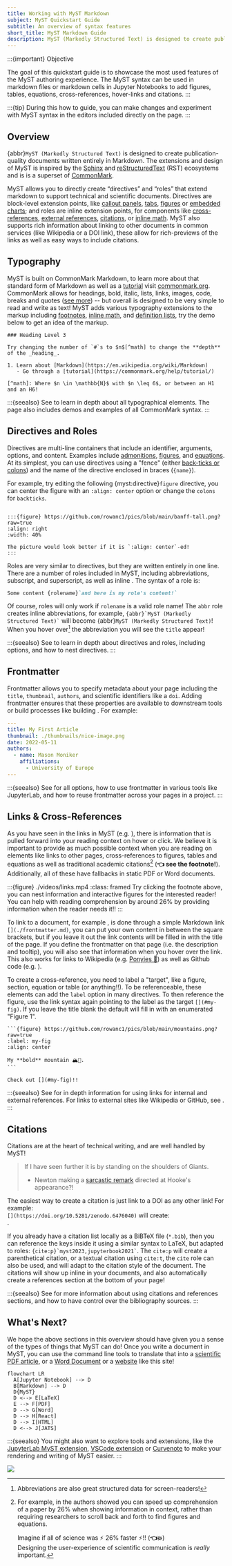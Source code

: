 ```yaml
---
title: Working with MyST Markdown
subject: MyST Quickstart Guide
subtitle: An overview of syntax features
short_title: MyST Markdown Guide
description: MyST (Markedly Structured Text) is designed to create publication-quality documents written entirely in Markdown.
---
```


:::{important} Objective

The goal of this quickstart guide is to showcase the most used features of the MyST authoring experience. The MyST syntax can be used in markdown files or markdown cells in Jupyter Notebooks to add figures, tables, equations, cross-references, hover-links and citations.
:::

:::{tip}
During this how to guide, you can make changes and experiment with MyST syntax in the editors included directly on the page.
:::

## Overview

{abbr}`MyST (Markedly Structured Text)` is designed to create publication-quality documents written entirely in Markdown. The extensions and design of MyST is inspired by the [Sphinx](https://www.sphinx-doc.org/) and [reStructuredText](https://docutils.sourceforge.io/rst.html) (RST) ecosystems and is is a superset of [CommonMark](./commonmark.md).

MyST allows you to directly create “directives” and “roles” that extend markdown to support technical and scientific documents. Directives are block-level extension points, like [callout panels](./admonitions.md), [tabs](./dropdowns-cards-and-tabs.md), [figures](./figures.md) or [embedded charts](./interactive-notebooks.ipynb); and roles are inline extension points, for components like [cross-references](./cross-references.md), [external references](./external-references.md), [citations](./citations.md), or [inline math](./math.md). MyST also supports rich information about linking to other documents in common services (like Wikipedia or a DOI link), these allow for rich-previews of the links as well as easy ways to include citations.

## Typography

MyST is built on CommonMark Markdown, to learn more about that standard form of Markdown as well as a [tutorial](https://commonmark.org/help/tutorial/) visit [commonmark.org](https://commonmark.org/).
CommonMark allows for headings, bold, italic, lists, links, images, code, breaks and quotes ([see more](./commonmark.md)) -- but overall is designed to be very simple to read and write as text!
MyST adds various typography extensions to the markup including [footnotes](#footnotes), [inline math](#inline-math), and [definition lists](#definition-lists), try the demo below to get an idea of the markup.

```{myst}
### Heading Level 3

Try changing the number of `#`s to $n$[^math] to change the **depth** of the _heading_.

1. Learn about [Markdown](https://en.wikipedia.org/wiki/Markdown)
   - Go through a [tutorial](https://commonmark.org/help/tutorial/)

[^math]: Where $n \in \mathbb{N}$ with $n \leq 6$, or between an H1 and an H6!
```

:::{seealso}
See [](./typography.md) to learn in depth about all typographical elements. The [](./commonmark.md) page also includes demos and examples of all CommonMark syntax.
:::

## Directives and Roles

Directives are multi-line containers that include an identifier, arguments, options, and content. Examples include [admonitions](./admonitions.md), [figures](./figures.md), and [equations](./math.md). At its simplest, you can use directives using a "fence" (either [back-ticks or colons](#example-fence)) and the name of the directive enclosed in braces (`{name}`).

For example, try editing the following {myst:directive}`figure` directive, you can center the figure with an `:align: center` option or change the `colons` for `backticks`.

```{myst}

:::{figure} https://github.com/rowanc1/pics/blob/main/banff-tall.png?raw=true
:align: right
:width: 40%

The picture would look better if it is `:align: center`-ed!
:::
```

Roles are very similar to directives, but they are written entirely in one line. There are a number of roles included in MyST, including abbreviations, subscript, and superscript, as well as inline [](./math.md). The syntax of a role is:

```markdown
Some content {rolename}`and here is my role's content!`
```

Of course, roles will only work if `rolename` is a valid role name! The `abbr` role creates inline abbreviations, for example, `` {abbr}`MyST (Markedly Structured Text)` `` will become {abbr}`MyST (Markedly Structured Text)`! When you hover over[^1] the abbreviation you will see the `title` appear!

[^1]: Abbreviations are also great structured data for screen-readers!

:::{seealso}
See [](./syntax-overview.md) to learn in depth about directives and roles, including options, and how to nest directives.
:::

## Frontmatter

Frontmatter allows you to specify metadata about your page including the `title`, `thumbnail`, `authors`, and scientific identifiers like a `doi`.
Adding frontmatter ensures that these properties are available to downstream tools or build processes like building [](./creating-pdf-documents.md).
For example:

```yaml
---
title: My First Article
thumbnail: ./thumbnails/nice-image.png
date: 2022-05-11
authors:
  - name: Mason Moniker
    affiliations:
      - University of Europe
---
```

:::{seealso}
See [](./frontmatter.md) for all options, how to use frontmatter in various tools like JupyterLab, and how to reuse frontmatter across your pages in a project.
:::

## Links & Cross-References

As you have seen in the links in MyST (e.g. [](./frontmatter.md)), there is information that is pulled forward into your reading context on hover or click. We believe it is important to provide as much possible context when you are reading on elements like links to other pages, cross-references to figures, tables and equations as well as traditional academic citations[^contextual-information] (**👈 see the footnote!**). Additionally, all of these have fallbacks in static PDF or Word documents.

[^contextual-information]:
    For example, in [](doi:10.1145/3411764.3445648) the authors showed you can speed up comprehension of a paper by 26% when showing information in context, rather than requiring researchers to scroll back and forth to find figures and equations.

    Imagine if all of science was ⚡️ 26% faster ⚡️[^3]!! (**👈💥**)\
    Designing the user-experience of scientific communication is _really_ important.

[^3]:
    Just as an example of having lots of helpful information at your finger-tips, it would be nice to see the video of that article, _right_? Well here it is:

    :::{iframe} https://www.youtube.com/embed/yYcQf-Yq8B0
    :::

    Can't do that in a PDF! [^4] (**👈💥**)

[^4]:
    I mean, now that you are down the rabbit-hole, we can get you back on track with a demo of [referencing equations](#example-equation-targets) (**👈💥**)

    Or maybe you want to explore an [💥 interactive figure 💥](#fig-altair-horsepower).

:::{figure} ./videos/links.mp4
:class: framed
Try clicking the footnote above, you can nest information and interactive figures for the interested reader! You can help with reading comprehension by around 26% by providing information when the reader needs it!!
:::

To link to a document, for example [](./frontmatter.md), is done through a simple Markdown link `[](./frontmatter.md)`, you can put your own content in between the square brackets, but if you leave it out the link contents will be filled in with the title of the page. If you define the frontmatter on that page (i.e. the description and tooltip), you will also see that information when you hover over the link. This also works for links to Wikipedia (e.g. [Ponyies 🐴](https://en.wikipedia.org/wiki/New_Forest_pony)) as well as Github code (e.g. [](https://github.com/jupyter-book/mystmd/blob/main/README.md)).

To create a cross-reference, you need to label a "target", like a figure, section, equation or table (or anything!!). To be referenceable, these elements can add the `label` option in many directives. To then reference the figure, use the link syntax again pointing to the label as the target `[](#my-fig)`. If you leave the title blank the default will fill in with an enumerated "Figure 1".

````{myst}
```{figure} https://github.com/rowanc1/pics/blob/main/mountains.png?raw=true
:label: my-fig
:align: center

My **bold** mountain 🏔🚠.
```

Check out [](#my-fig)!!
````

:::{seealso}
See [](./cross-references.md) for in depth information for using links for internal and external references. For links to external sites like Wikipedia or GitHub, see [](./external-references.md).
:::

## Citations

Citations are at the heart of technical writing, and are well handled by MyST!

> If I have seen further it is by standing on the shoulders of Giants.
>
> - Newton making a [sarcastic remark](https://en.wikipedia.org/wiki/Standing_on_the_shoulders_of_giants#Early_modern_and_modern_references) directed at Hooke's appearance?!

The easiest way to create a citation is just link to a DOI as any other link! For example:\
`[](https://doi.org/10.5281/zenodo.6476040)` will create:\
[](https://doi.org/10.5281/zenodo.6476040).

If you already have a citation list locally as a BiBTeX file (`*.bib`), then you can reference the keys inside it using a similar syntax to LaTeX, but adapted to roles: `` {cite:p}`myst2023,jupyterbook2021` ``. The `cite:p` will create a parenthetical citation, or a textual citation using `cite:t`, the `cite` role can also be used, and will adapt to the citation style of the document. The citations will show up inline in your documents, and also automatically create a references section at the bottom of your page!

:::{seealso}
See [](./citations.md) for more information about using citations and references sections, and how to have control over the bibliography sources.
:::

## What's Next?

We hope the above sections in this overview should have given you a sense of the types of things that MyST can do! Once you write a document in MyST, you can use the command line tools to translate that into a [scientific PDF article](./creating-pdf-documents.md), or a [Word Document](./creating-word-documents.md) or a [website](./quickstart-myst-websites.md) like this site!

```{mermaid}
flowchart LR
  A[Jupyter Notebook] --> D
  B[Markdown] --> D
  D{MyST}
  D <--> E[LaTeX]
  E --> F[PDF]
  D --> G[Word]
  D --> H[React]
  D --> I[HTML]
  D <--> J[JATS]
```

:::{seealso}
You might also want to explore tools and extensions, like the [JupyterLab MyST extension](https://github.com/jupyter-book/jupyterlab-myst), [VSCode extension](https://marketplace.visualstudio.com/items?itemName=ExecutableBookProject.myst-highlight) or [Curvenote](https://curvenote.com/for/writing) to make your rendering and writing of MyST easier.
:::

![](#quickstart-cards)